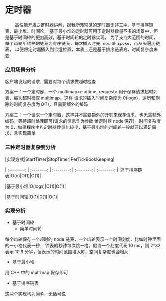 # 定时器

&nbsp;&nbsp;&nbsp;&nbsp;&nbsp;&nbsp;&nbsp;
高性能开发之定时器讲解，据我所知常见的定时器无非三种，基于排序链表、最小堆、时间轮，
基于最小堆的定时器可用于定时器数量不多的场景中，但是基于时间轮的更加高效，基于时间轮的定时器实现，
为了支持大范围的时间，每个齿轮所维护的链表为有序链表，每次插入时先 mod 处 spoke，再从头遍历链表，
以便将定时器插入到合适位置，本质上还是基于排序链表的，时间复杂度未变

### 应用场景分析

客户端发起的请求，需要对每个请求做超时检查

方案一：一个定时器，一个 multimap<endtime, request> 用于保存请求超时列表，每次超时检查 multimap。这样
请求的插入时间复杂度为 O(logn)，遍历和删除的时间复杂度为 O(1)，且需要额外的编码

方案二：一个请求一个定时器，这样并不需要额外的开销来保存请求，也无需额外编码，等待超时处理即可(请求的信息作为参数
给定时器 node 保存)。时间复杂度为 0，如果程序中的定时器数量比较少，基于最小堆的时间轮一般就可以满足需求，且实现简单

### 三种定时器复杂度分析

|实现方式|StartTimer|StopTimer|PerTickBookKeeping|

| :--------: | :--------: | :--------: | :--------: | :--------: |
|基于排序链表|O(n)|O(1)|O(1)|

|基于最小堆|O(logn)|O(1)|O(1)|

|基于时间轮|O(1)|O(1)|O(1)|

### 实现分析

- 基于时间轮
  - 简单时间轮

每个齿轮保存一个超时的 node 链表，一个齿轮表示一个时间刻度，比如时钟里面的一小格代表一秒，
钟表的秒钟每次跳一格。假设一个刻度代表 10 ms，则 2^32 表示 10.9 分钟，当表示的时间范围增大时，空间复杂度也会增大

- 基于最小堆

用 C++ 中的 multimap 保存即可

- 基于排序链表

这两个实现均为简单，无话可说
